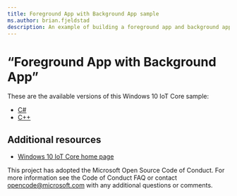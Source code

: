 ```yaml
---
title: Foreground App with Background App sample
ms.author: brian.fjeldstad
description: An example of building a foreground app and background app within the same APPX file.
---
```


# “Foreground App with Background App”

These are the available versions of this Windows 10 IoT Core sample:

*	[C#](./CS/README.md)
*	[C++](./Cpp/README.md)

## Additional resources
* [Windows 10 IoT Core home page](https://developer.microsoft.com/en-us/windows/iot/)

This project has adopted the Microsoft Open Source Code of Conduct. For more information see the Code of Conduct FAQ or contact <opencode@microsoft.com> with any additional questions or comments.
